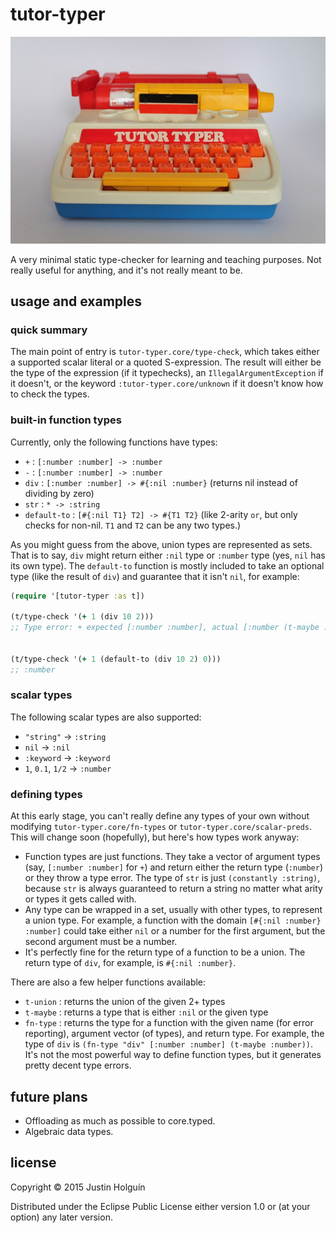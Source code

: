 # tutor-typer

![Logo](doc/logo.jpg)

A very minimal static type-checker for learning and teaching purposes. Not really useful for anything, and it's not really meant to be.

## usage and examples

### quick summary

The main point of entry is `tutor-typer.core/type-check`, which takes either a
supported scalar literal or a quoted S-expression. The result will either be the type of the expression (if it typechecks), an `IllegalArgumentException` if it doesn't, or the keyword `:tutor-typer.core/unknown` if it doesn't know how to check the types.

### built-in function types

Currently, only the following functions have types:

* `+` : `[:number :number] -> :number`
* `-` : `[:number :number] -> :number`
* `div` : `[:number :number] -> #{:nil :number}` (returns nil instead of dividing by zero)
* `str` : `* -> :string`
* `default-to` : `[#{:nil T1} T2] -> #{T1 T2}` (like 2-arity `or`, but only checks for non-nil. `T1` and `T2` can be any two types.)

As you might guess from the above, union types are represented as sets.
That is to say, `div` might return either `:nil` type or `:number` type (yes, `nil` has its own type).
The `default-to` function is mostly included to take an optional type (like the result of `div`) and guarantee that it isn't `nil`, for example:

```clojure
(require '[tutor-typer :as t])

(t/type-check '(+ 1 (div 10 2)))
;; Type error: + expected [:number :number], actual [:number (t-maybe :number)]


(t/type-check '(+ 1 (default-to (div 10 2) 0)))
;; :number
```

### scalar types

The following scalar types are also supported:

* `"string"`        -> `:string`
* `nil`             -> `:nil`
* `:keyword`        -> `:keyword`
* `1`, `0.1`, `1/2` -> `:number`

### defining types

At this early stage, you can't really define any types of your own without modifying `tutor-typer.core/fn-types` or `tutor-typer.core/scalar-preds`. This will change soon (hopefully), but here's how types work anyway:

* Function types are just functions. They take a vector of argument types (say, `[:number :number]` for `+`) and return either the return type (`:number`) or they throw a type error. The type of `str` is just `(constantly :string)`, because `str` is always guaranteed to return a string no matter what arity or types it gets called with.
* Any type can be wrapped in a set, usually with other types, to represent a union type. For example, a function with the domain `[#{:nil :number} :number]` could take either `nil` or a number for the first argument, but the second argument must be a number.
* It's perfectly fine for the return type of a function to be a union. The return type of `div`, for example, is `#{:nil :number}`.

There are also a few helper functions available:

* `t-union` : returns the union of the given 2+ types
* `t-maybe` : returns a type that is either `:nil` or the given type
* `fn-type` : returns the type for a function with the given name (for error reporting), argument vector (of types), and return type. For example, the type of `div` is `(fn-type "div" [:number :number] (t-maybe :number))`. It's not the most powerful way to define function types, but it generates pretty decent type errors.

## future plans

* Offloading as much as possible to core.typed.
* Algebraic data types.

## license

Copyright © 2015 Justin Holguín

Distributed under the Eclipse Public License either version 1.0 or (at
your option) any later version.
